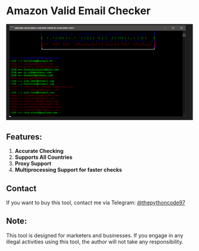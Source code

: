 # Amazon Valid Email Checker

![Image](https://raw.githubusercontent.com/thepythoncode97/Amazon-Valid-Email-Checker/main/Amazon_Valid_Email_Checker.png)

## Features:
1. **Accurate Checking**
2. **Supports All Countries**
3. **Proxy Support**
4. **Multiprocessing Support for faster checks**


Contact
---

If you want to buy this tool, contact me via Telegram: [@thepythoncode97](https://t.me/thepythoncode97)

## Note:
This tool is designed for marketers and businesses. If you engage in any illegal activities using this tool, the author will not take any responsibility.
